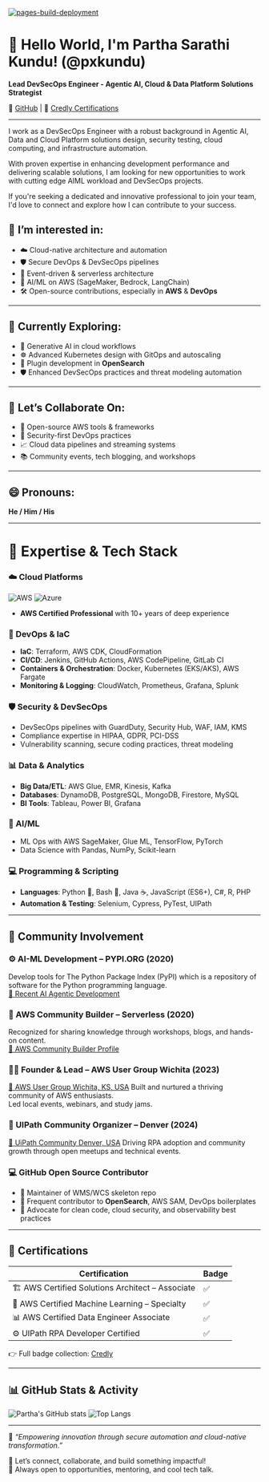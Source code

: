 [![pages-build-deployment](https://github.com/pxkundu/pxkundu/actions/workflows/pages/pages-build-deployment/badge.svg)](https://github.com/pxkundu/pxkundu/actions/workflows/pages/pages-build-deployment)

# 👋 Hello World, I'm Partha Sarathi Kundu! (@pxkundu)

**Lead DevSecOps Engineer - Agentic AI, Cloud & Data Platform Solutions Strategist**  

🔗 [GitHub](https://github.com/pxkundu) | 🏅 [Credly Certifications](https://www.credly.com/users/partha-sarathi-kundu.94e53ea1)

---
I work as a DevSecOps Engineer with a robust background in Agentic AI, Data and Cloud Platform solutions design, security testing, cloud computing, and infrastructure automation. 

With proven expertise in enhancing development performance and delivering scalable solutions, I am looking for new opportunities to work with cutting edge AIML workload and DevSecOps projects.

If you're seeking a dedicated and innovative professional to join your team, I'd love to connect and explore how I can contribute to your success.

## 👀 I’m interested in:
- ☁️ Cloud-native architecture and automation
- 🛡️ Secure DevOps & DevSecOps pipelines
- 🔄 Event-driven & serverless architecture
- 🧠 AI/ML on AWS (SageMaker, Bedrock, LangChain)
- 🛠️ Open-source contributions, especially in **AWS** & **DevOps**

---

## 🌱 Currently Exploring:
- 🤖 Generative AI in cloud workflows  
- ☸️ Advanced Kubernetes design with GitOps and autoscaling  
- 🧩 Plugin development in **OpenSearch**  
- 🛡️ Enhanced DevSecOps practices and threat modeling automation

---

## 💞️ Let’s Collaborate On:
- 🚀 Open-source AWS tools & frameworks  
- 🔐 Security-first DevOps practices  
- 📈 Cloud data pipelines and streaming systems  
- 📚 Community events, tech blogging, and workshops

---

## 😄 Pronouns:
**He / Him / His**

---

# 🧠 Expertise & Tech Stack

### ☁️ Cloud Platforms
![AWS](https://img.shields.io/badge/AWS-FF9900?style=flat-square&logo=amazon-aws&logoColor=white)
![Azure](https://img.shields.io/badge/Azure-0078D4?style=flat-square&logo=microsoft-azure&logoColor=white)

- **AWS Certified Professional** with 10+ years of deep experience

### 🔧 DevOps & IaC
- **IaC**: Terraform, AWS CDK, CloudFormation  
- **CI/CD**: Jenkins, GitHub Actions, AWS CodePipeline, GitLab CI  
- **Containers & Orchestration**: Docker, Kubernetes (EKS/AKS), AWS Fargate  
- **Monitoring & Logging**: CloudWatch, Prometheus, Grafana, Splunk

### 🛡️ Security & DevSecOps
- DevSecOps pipelines with GuardDuty, Security Hub, WAF, IAM, KMS  
- Compliance expertise in HIPAA, GDPR, PCI-DSS  
- Vulnerability scanning, secure coding practices, threat modeling

### 📊 Data & Analytics
- **Big Data/ETL**: AWS Glue, EMR, Kinesis, Kafka  
- **Databases**: DynamoDB, PostgreSQL, MongoDB, Firestore, MySQL  
- **BI Tools**: Tableau, Power BI, Grafana

### 🤖 AI/ML
- ML Ops with AWS SageMaker, Glue ML, TensorFlow, PyTorch  
- Data Science with Pandas, NumPy, Scikit-learn

### 💻 Programming & Scripting
- **Languages**: Python 🐍, Bash 🐚, Java ☕, JavaScript (ES6+), C#, R, PHP  
- **Automation & Testing**: Selenium, Cypress, PyTest, UIPath

---

## 🌟 Community Involvement

### ⚙️ AI-ML Development – PYPI.ORG (2020)
Develop tools for The Python Package Index (PyPI) which is a repository of software for the Python programming language.  
[🔗 Recent AI Agentic Development](https://pypi.org/user/pxkundu/)

### 📣 AWS Community Builder – Serverless (2020)
Recognized for sharing knowledge through workshops, blogs, and hands-on content.  
[🔗 AWS Community Builder Profile](https://builder.aws.com/community/@kundu007)

### 👨‍🏫 Founder & Lead – AWS User Group Wichita (2023)
[🔗 AWS User Group Wichita, KS, USA](https://awsugwichita.org/)
Built and nurtured a thriving community of AWS enthusiasts.  
Led local events, webinars, and study jams.

### 🤖 UIPath Community Organizer – Denver (2024)
[🔗 UiPath Community Denver, USA](https://community.uipath.com/denver/)
Driving RPA adoption and community growth through open meetups and technical events.

### 💻 GitHub Open Source Contributor
- 🧠 Maintainer of WMS/WCS skeleton repo  
- 🤝 Frequent contributor to **OpenSearch**, AWS SAM, DevOps boilerplates  
- 📢 Advocate for clean code, cloud security, and observability best practices

---

## 🏅 Certifications
| Certification | Badge |
|---------------|-------|
| 🏗️ AWS Certified Solutions Architect – Associate | ✅ |
| 🧠 AWS Certified Machine Learning – Specialty | ✅ |
| 📊 AWS Certified Data Engineer Associate | ✅ |
| ⚙️ UIPath RPA Developer Certified | ✅ |

👉 Full badge collection: [Credly](https://www.credly.com/users/partha-sarathi-kundu.94e53ea1)

---

## 📊 GitHub Stats & Activity

![Partha's GitHub stats](https://github-readme-stats.vercel.app/api?username=pxkundu&show_icons=true&theme=gruvbox)
![Top Langs](https://github-readme-stats.vercel.app/api/top-langs/?username=pxkundu&layout=compact&theme=gruvbox)

---

📌 *“Empowering innovation through secure automation and cloud-native transformation.”*

🌈 Let’s connect, collaborate, and build something impactful!  
🧭 Always open to opportunities, mentoring, and cool tech talk.

<!---
pxkundu/pxkundu is a ✨ special ✨ repository because its `README.md` (this file) appears on your GitHub profile.
You can click the Preview link to take a look at your changes.
--->
